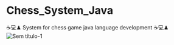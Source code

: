 # Chess_System_Java
 ☕💻♟ System for chess game java language development  ☕💻♟
![Sem título-1](https://user-images.githubusercontent.com/52724220/70180907-4921ce80-16b7-11ea-91bb-ec8eb32895c1.png)
